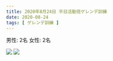```yaml
---
title: 2020年8月24日 平日活動班ゲレンデ訓練
date: 2020-08-24
tags: [ ゲレンデ訓練 ]
---
```


男性: 2名
女性: 2名

![](/2020/08/24/20200824/1.jpg)
![](/2020/08/24/20200824/2.jpg)
